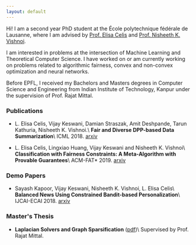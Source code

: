 ```yaml
---
layout: default
---
```




Hi! I am a second year PhD student at the École polytechnique fédérale de Lausanne, where I am advised by [Prof. Elisa Celis](https://theory.epfl.ch/celis/HOME.html) and [Prof. Nisheeth K. Vishnoi](https://theory.epfl.ch/vishnoi/Home.html). 

I am interested in problems at the intersection of Machine Learning and Theoretical Computer Science. I have worked on or am currently working on problems related to algorithmic fairness, convex and non-convex optimization and neural networks.

Before EPFL, I received my Bachelors and Masters degrees in Computer Science and Engineering from Indian Institute of Technology, Kanpur under the supervision of Prof. Rajat Mittal.

### Publications

*   L. Elisa Celis, Vijay Keswani, Damian Straszak, Amit Deshpande, Tarun Kathuria, Nisheeth K. Vishnoi.\\
    <b>Fair and Diverse DPP-based Data Summarization</b>\\
    ICML 2018. [arxiv](https://arxiv.org/abs/1802.04023)

*   L. Elisa Celis, Lingxiao Huang, Vijay Keswani and Nisheeth K. Vishnoi\\
    <b>Classification with Fairness Constraints: A Meta-Algorithm with Provable Guarantees</b>\\
    ACM-FAT* 2019. [arxiv](https://arxiv.org/abs/1802.04023)

### Demo Papers

*   Sayash Kapoor, Vijay Keswani, Nisheeth K. Vishnoi, L. Elisa Celis\\
    <b>Balanced News Using Constrained Bandit-based Personalization</b>\\
    IJCAI-ECAI 2018. [arxiv](https://arxiv.org/abs/1806.09202)

### Master's Thesis

*  <b>Laplacian Solvers and Graph Sparsification</b> ([pdf](thesis.pdf))\\
	Supervised by Prof. Rajat Mittal.
